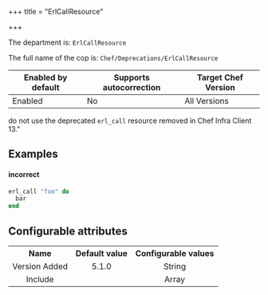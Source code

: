 +++
title = "ErlCallResource"

+++

<!-- This content is automatically generated. See https://github.com/chef/chef-web-docs/blob/main/generated/README.md -->

The department is: `ErlCallResource`

The full name of the cop is: `Chef/Deprecations/ErlCallResource`

| Enabled by default | Supports autocorrection | Target Chef Version |
| --- | --- | --- |
| Enabled | No | All Versions |

do not use the deprecated `erl_call` resource removed in Chef Infra Client 13."

## Examples


#### incorrect

```ruby
erl_call "foo" do
  bar
end
```

## Configurable attributes

<table>
<tbody><tr>
<th>Name</th>
<th>Default value</th>
<th>Configurable values</th>
</tr>
<tr>
<td style="text-align:center">Version Added</td>
<td style="text-align:center">5.1.0</td>
<td style="text-align:center">String</td>
</tr>
<tr><td style="text-align:center">Include</td>
<td style="text-align:center"><ul>
</ul>
</td>
<td style="text-align:center">Array</td>
</tr></tbody></table>
